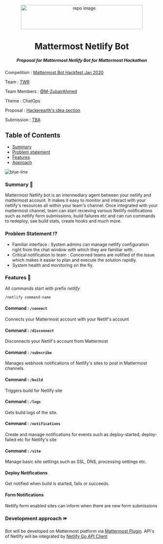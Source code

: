 <p align="center">
        <img src="https://user-images.githubusercontent.com/17708702/73535585-ce0d3800-441b-11ea-8187-1ea83a9cce32.png" alt="repo image" width="400" height="80" />
   <h1 align="center">Mattermost Netlify Bot</h1>
  <h5 align="center"><i>Proposal for Mattermost Netlify Bot for Mattermost Hackathon</i></h5>
    
</p>


Competition : [Mattermost Bot Hackfest Jan 2020](https://www.hackerearth.com/challenges/hackathon/mattermost-bot-hackfest)

Team : [TWR](https://www.hackerearth.com/challenges/hackathon/mattermost-bot-hackfest/dashboard/2abe565/team/)

Team Members : [@M-ZubairAhmed](https://github.com/M-ZubairAhmed)

Theme : ChatOps

Proposal : [Hackerearth's idea section](https://www.hackerearth.com/challenges/hackathon/mattermost-bot-hackfest/dashboard/2abe565/idea/)

Submission : [TBA](https://www.hackerearth.com/challenges/hackathon/mattermost-bot-hackfest/dashboard/2abe565/submission/)

## Table of Contents

 - [Summary](#summary-book)
 - [Problem statement](#problem-statement-interrobang)
 - [Features](#features-key)
 - [Approach](#development-approach-fast_forward)

![blue-line](https://i.imgur.com/cETzBqq.png)

### Summary :book:
Mattermost Netlify bot is an intermediary agent between your netlify and mattermost account. It makes it easy to monitor and interact with your netlify's resources all within your team's channel. Once integrated with your mattermost channel, team can start recieving various Netlify notifications such as netlify form submissions, build failures etc and can run commands to redeploy, see build stats, create hooks and much more.

### Problem Statement :interrobang:

- Familiar interface : System admins can manage netlify configuration right from the chat window with which they are familiar with.
- Critical notification to team : Concerned teams are notified of the issue which makes it easier to plan and execute the solution rapidly.
- System health and monitoring on the fly.

### Features :key:

All commands start with prefix *netlify*

``` txt
/netlify command-name
```

#### Command : `/connect`
Connects your Mattermost account with your Netlif's account

#### Command : `/disconnect`
Disconnects your Netlif's account from Mattermost

#### Command : `/subscribe`
Manages webhook notifications of Netlify's sites to post in Mattermost channels.

#### Command : `/build`
Triggers build for Netlify site

#### Command : `/logs`
Gets build logs of the site.

#### Command : `/notifications`
Create and manage notifications for events such as deploy-started, deploy-failed etc for Netlify's site

#### Command : `/site`
Manage basic site settings such as SSL, DNS, processing settings etc.

#### Deploy Notifications
Get notified when build is started, fails or succeeds.

#### Form Notifications
Netlify form enabled sites can inform when there are new form submissions

### Development approach :fast_forward:
Bot will be developed on Mattermost platform via [Mattermost Plugin](https://developers.mattermost.com/extend/plugins/). API's of Netlify will be integrated by [Netlify Go API Client](https://github.com/netlify/open-api#go-client)
